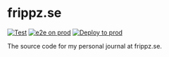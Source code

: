 # frippz.se

[![Test](https://github.com/frippz/frippz.se/actions/workflows/test.yml/badge.svg)](https://github.com/frippz/frippz.se/actions/workflows/test.yml) [![e2e on prod](https://github.com/frippz/frippz.se/actions/workflows/e2e-prod.yml/badge.svg)](https://github.com/frippz/frippz.se/actions/workflows/e2e-prod.yml) [![Deploy to prod](https://github.com/frippz/frippz.se/actions/workflows/deploy.yml/badge.svg)](https://github.com/frippz/frippz.se/actions/workflows/deploy.yml)

The source code for my personal journal at frippz.se.
